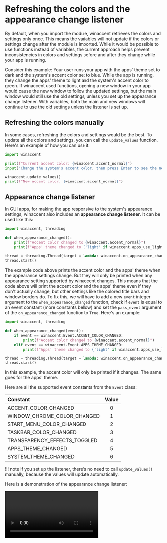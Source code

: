 # Refreshing the colors and the appearance change listener
By default, when you import the module, winaccent retrieves the colors and settings only once. This means the variables will not update if the colors or settings change after the module is imported. While it would be possible to use functions instead of variables, the current approach helps prevent inconsistencies in colors and settings before and after they change while your app is running.

Consider this example: Your user runs your app with the apps' theme set to dark and the system's accent color set to blue. While the app is running, they change the apps' theme to light and the system's accent color to green. If winaccent used functions, opening a new window in your app would cause the new window to follow the updated settings, but the main window would still use the old settings, unless you set up the appearance change listener. With variables, both the main and new windows will continue to use the old settings unless the listener is set up.

## Refreshing the colors manually
In some cases, refreshing the colors and settings would be the best. To update all the colors and settings, you can call the `update_values` function. Here's an example of how you can use it:

```python
import winaccent

print(f"Current accent color: {winaccent.accent_normal}")
input("Change the system's accent color, then press Enter to see the new color...")

winaccent.update_values()
print(f"New accent color: {winaccent.accent_normal}")
```

## Appearance change listener
In GUI apps, for making the app responsive to the system's appearance settings, winaccent also includes an **appearance change listener**. It can be used like this:

```python
import winaccent, threading

def when_appearance_changed():
    print(f"Accent color changed to {winaccent.accent_normal}")
    print(f"Apps' theme changed to {'light' if winaccent.apps_use_light_theme else 'dark'}")

thread = threading.Thread(target = lambda: winaccent.on_appearance_changed(callback = when_appearance_changed), daemon = True)
thread.start()
```

The example code above prints the accent color and the apps' theme when the appearance settings change. But they will only be printed when any appearance setting supported by winaccent changes. This means that the code above will print the accent color and the apps' theme even if they don't actually change, but other settings like the colored title bars and window borders do. To fix this, we will have to add a new `event` integer argument to the `when_appearance_changed` function, check if `event` is equal to an event constant (more constants bellow) and set the `pass_event` argument of the `on_appearance_changed` function to `True`. Here's an example:

```python
import winaccent, threading

def when_appearance_changed(event):
    if event == winaccent.Event.ACCENT_COLOR_CHANGED:
        print(f"Accent color changed to {winaccent.accent_normal}")
    elif event == winaccent.Event.APPS_THEME_CHANGED:
        print(f"Apps' theme changed to {'light' if winaccent.apps_use_light_theme else 'dark'}")

thread = threading.Thread(target = lambda: winaccent.on_appearance_changed(callback = when_appearance_changed, pass_event = True), daemon = True)
thread.start()
```

In this example, the accent color will only be printed if it changes. The same goes for the apps' theme.

Here are all the supported event constants from the `Event` class:

| Constant                     | Value |
|:-----------------------------|:-----:|
| ACCENT_COLOR_CHANGED         | 0     |
| WINDOW_CHROME_COLOR_CHANGED  | 1     |
| START_MENU_COLOR_CHANGED     | 2     |
| TASKBAR_COLOR_CHANGED        | 3     |
| TRANSPARENCY_EFFECTS_TOGGLED | 4     |
| APPS_THEME_CHANGED           | 5     |
| SYSTEM_THEME_CHANGED         | 6     |

!!! note
    If you set up the listener, there's no need to call `update_values()` manually, because the values will update automatically.

Here is a demonstration of the appearance change listener:

<video controls>
    <source src="../assets/appearance-listener-demo.mp4" type="video/mp4">
</video>